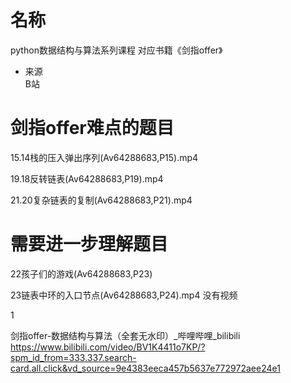 
# 名称
python数据结构与算法系列课程
对应书籍《剑指offer》

- 来源  
B站


# 剑指offer难点的题目

15.14栈的压入弹出序列(Av64288683,P15).mp4

19.18反转链表(Av64288683,P19).mp4

21.20复杂链表的复制(Av64288683,P21).mp4



# 需要进一步理解题目
22孩子们的游戏(Av64288683,P23)

23链表中环的入口节点(Av64288683,P24).mp4			没有视频


1

剑指offer-数据结构与算法（全套无水印）_哔哩哔哩_bilibili
https://www.bilibili.com/video/BV1K4411o7KP/?spm_id_from=333.337.search-card.all.click&vd_source=9e4383eeca457b5637e772972aee24e1